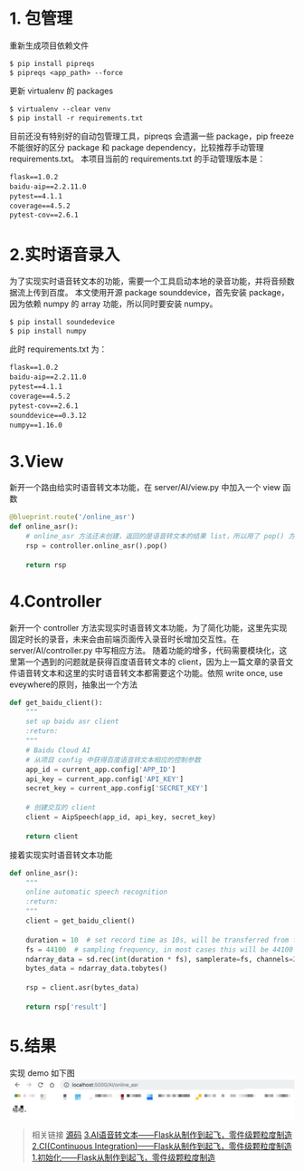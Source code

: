 # 1. 包管理
重新生成项目依赖文件
```shell
$ pip install pipreqs
$ pipreqs <app_path> --force
```
更新 virtualenv 的 packages
```shell
$ virtualenv --clear venv
$ pip install -r requirements.txt
```
目前还没有特别好的自动包管理工具，pipreqs 会遗漏一些 package，pip freeze 不能很好的区分 package 和 package dependency，比较推荐手动管理 requirements.txt。
本项目当前的 requirements.txt 的手动管理版本是：
```txt
flask==1.0.2
baidu-aip==2.2.11.0
pytest==4.1.1
coverage==4.5.2
pytest-cov==2.6.1
```

# 2.实时语音录入
为了实现实时语音转文本的功能，需要一个工具启动本地的录音功能，并将音频数据流上传到百度。
本文使用开源 package sounddevice，首先安装 package，因为依赖 numpy 的 array 功能，所以同时要安装 numpy。
```shell
$ pip install soundedevice
$ pip install numpy
```
此时 requirements.txt 为：
```txt
flask==1.0.2
baidu-aip==2.2.11.0
pytest==4.1.1
coverage==4.5.2
pytest-cov==2.6.1
sounddevice==0.3.12
numpy==1.16.0
```

# 3.View 
新开一个路由给实时语音转文本功能，在 server/AI/view.py 中加入一个 view 函数
```python
@blueprint.route('/online_asr')
def online_asr():
    # online_asr 方法还未创建，返回的是语音转文本的结果 list，所以用了 pop() 方法简单获得转录结果
    rsp = controller.online_asr().pop()

    return rsp
```

# 4.Controller
新开一个 controller 方法实现实时语音转文本功能，为了简化功能，这里先实现固定时长的录音，未来会由前端页面传入录音时长增加交互性。在 server/AI/controller.py 中写相应方法。
随着功能的增多，代码需要模块化，这里第一个遇到的问题就是获得百度语音转文本的 client，因为上一篇文章的录音文件语音转文本和这里的实时语音转文本都需要这个功能。依照 write once, use eveywhere的原则，抽象出一个方法
```python
def get_baidu_client():
    """
    set up baidu asr client
    :return:
    """
    # Baidu Cloud AI
    # 从项目 config 中获得百度语音转文本相应的控制参数
    app_id = current_app.config['APP_ID']
    api_key = current_app.config['API_KEY']
    secret_key = current_app.config['SECRET_KEY']

    # 创建交互的 client
    client = AipSpeech(app_id, api_key, secret_key)

    return client
```
接着实现实时语音转文本功能
```python
def online_asr():
    """
    online automatic speech recognition
    :return:
    """
    client = get_baidu_client()

    duration = 10  # set record time as 10s, will be transferred from frontend in the future
    fs = 44100  # sampling frequency, in most cases this will be 44100 or 48000 frames per second
    ndarray_data = sd.rec(int(duration * fs), samplerate=fs, channels=2)
    bytes_data = ndarray_data.tobytes()

    rsp = client.asr(bytes_data)

    return rsp['result']
```

# 5.结果
实现 demo 如下图
![](https://raw.githubusercontent.com/Sisyphus235/markdownPic/master/20190119214527.png)

> 相关链接
[源码](https://github.com/Sisyphus235/FlaskTemplate)
[3.AI语音转文本——Flask从制作到起飞，零件级颗粒度制造](https://www.jianshu.com/p/4e7af78b0918)
[2.CI(Continuous Integration)——Flask从制作到起飞，零件级颗粒度制造](https://www.jianshu.com/p/813c3915ca24)
[1.初始化——Flask从制作到起飞，零件级颗粒度制造](https://www.jianshu.com/p/af3d3baf50cd)